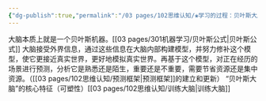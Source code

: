 ```yaml
---
{"dg-publish":true,"permalink":"/03 pages/102思维认知/❀学习的过程：贝叶斯大脑的不断优化/","tags":["心理学"],"created":"2024-11-30T20:43:50.542+08:00","updated":"2025-03-02T20:44:44.585+08:00"}
---
```


大脑本质上就是一个贝叶斯机器。[[03 pages/301机器学习/贝叶斯公式\|贝叶斯公式]]
大脑接受外界信息，通过这些信息在大脑内部构建模型，并努力修补这个模型，使它更接近真实世界，更好地模拟真实世界。再基于这个模型，对正在经历的场景进行预测，分析它是熟悉还是陌生，重要还是不重要，需要节省资源还是集中资源。（[[03 pages/102思维认知/预测框架\|预测框架]]的建立和更新）
“贝叶斯大脑”的核心特征（可塑性）[[03 pages/102思维认知/训练大脑\|训练大脑]]